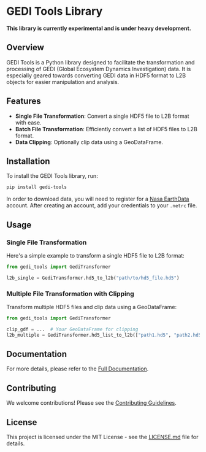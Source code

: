 # GEDI Tools Library

__This library is currently experimental and is under heavy development.__

## Overview

GEDI Tools is a Python library designed to facilitate the transformation and processing of GEDI (Global Ecosystem Dynamics Investigation) data. It is especially geared towards converting GEDI data in HDF5 format to L2B objects for easier manipulation and analysis.

## Features

- **Single File Transformation**: Convert a single HDF5 file to L2B format with ease.
- **Batch File Transformation**: Efficiently convert a list of HDF5 files to L2B format.
- **Data Clipping**: Optionally clip data using a GeoDataFrame.

## Installation

To install the GEDI Tools library, run:

```bash
pip install gedi-tools
```

In order to download data, you will need to register for a [Nasa EarthData](https://urs.earthdata.nasa.gov/home) account. 
After creating an account, add your credentials to your `.netrc` file. 

## Usage

### Single File Transformation

Here's a simple example to transform a single HDF5 file to L2B format:

```python
from gedi_tools import GediTransformer

l2b_single = GediTransformer.hd5_to_l2b("path/to/hd5_file.hd5")
```

### Multiple File Transformation with Clipping

Transform multiple HDF5 files and clip data using a GeoDataFrame:

```python
from gedi_tools import GediTransformer

clip_gdf = ...  # Your GeoDataFrame for clipping
l2b_multiple = GediTransformer.hd5_list_to_l2b(["path1.hd5", "path2.hd5"], clip_gdf=clip_gdf)
```

## Documentation

For more details, please refer to the [Full Documentation](https://geditools.readthedocs.io/en/latest/).

## Contributing

We welcome contributions! Please see the [Contributing Guidelines](https://github.com/iosefa/gediTools/blob/main/CONTRIBUTING.md).

## License

This project is licensed under the MIT License - see the [LICENSE.md](https://github.com/iosefa/gediTools/blob/main/LICENSE.md) file for details.
